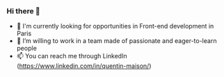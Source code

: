 ### Hi there 👋

- 🌱 I'm currently looking for opportunities in Front-end development in Paris
- 👯 I’m willing to work in a team made of passionate and eager-to-learn people
- 📫 You can reach me through LinkedIn (https://www.linkedin.com/in/quentin-maison/)

